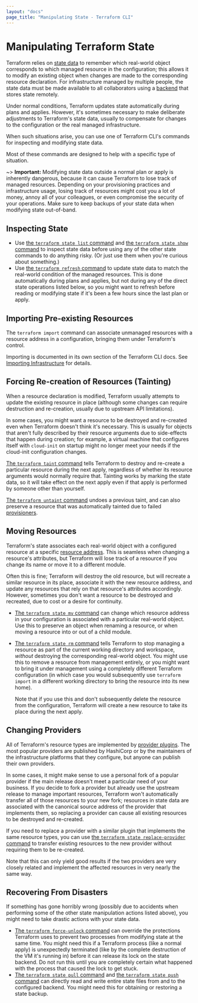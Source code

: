 ```yaml
---
layout: "docs"
page_title: "Manipulating State - Terraform CLI"
---
```


# Manipulating Terraform State

Terraform relies on [state data](/docs/state/index.html) to remember which
real-world object corresponds to which managed resource in the configuration;
this allows it to modify an existing object when changes are made to the
corresponding resource declaration. For infrastructure managed by multiple
people, the state data must be made available to all collaborators using a
[backend](/docs/configuration/backend.html) that stores state remotely.

Under normal conditions, Terraform updates state automatically during plans and
applies. However, it's sometimes necessary to make deliberate adjustments to
Terraform's state data, usually to compensate for changes to the configuration
or the real managed infrastructure.

When such situations arise, you can use one of Terraform CLI's commands for
inspecting and modifying state data.

Most of these commands are designed to help with a specific type of situation.

~> **Important:** Modifying state data outside a normal plan or apply is
inherently dangerous, because it can cause Terraform to lose track of managed
resources. Depending on your provisioning practices and infrastructure usage,
losing track of resources might cost you a lot of money, annoy all of your
colleagues, or even compromise the security of your operations. Make sure to
keep backups of your state data when modifying state out-of-band.

## Inspecting State

- Use [the `terraform state list` command](/docs/commands/state/list.html) and
  [the `terraform state show` command](/docs/commands/state/show.html) to
  inspect state data before using any of the other state commands to do anything
  risky. (Or just use them when you're curious about something.)
- Use [the `terraform refresh` command](/docs/commands/refresh.html) to update
  state data to match the real-world condition of the managed resources. This is
  done automatically during plans and applies, but not during any of the direct
  state operations listed below, so you might want to refresh before reading or
  modifying state if it's been a few hours since the last plan or apply.

## Importing Pre-existing Resources

The `terraform import` command can associate unmanaged resources with a resource
address in a configuration, bringing them under Terraform's control.

Importing is documented in its own section of the Terraform CLI docs. See
[Importing Infrastructure](/docs/import/index.html) for details.

## Forcing Re-creation of Resources (Tainting)

When a resource declaration is modified, Terraform usually attempts to update
the existing resource in place (although some changes can require destruction
and re-creation, usually due to upstream API limitations).

In some cases, you might want a resource to be destroyed and re-created even
when Terraform doesn't think it's necessary. This is usually for objects that
aren't fully described by their resource arguments due to side-effects that
happen during creation; for example, a virtual machine that configures itself
with `cloud-init` on startup might no longer meet your needs if the cloud-init
configuration changes.

[The `terraform taint` command](/docs/commands/taint.html) tells Terraform to
destroy and re-create a particular resource during the next apply, regardless of
whether its resource arguments would normally require that. Tainting works by
marking the state data, so it will take effect on the next apply even if that
apply is performed by someone other than yourself.

[The `terraform untaint` command](/docs/commands/untaint.html) undoes a previous
taint, and can also preserve a resource that was automatically tainted due to
failed [provisioners](/docs/provisioners/index.html).

## Moving Resources

Terraform's state associates each real-world object with a configured resource
at a specific [resource address](/docs/internals/resource-addressing.html). This
is seamless when changing a resource's attributes, but Terraform will lose track
of a resource if you change its name or move it to a different module.

Often this is fine; Terraform will destroy the old resource, but will recreate a
similar resource in its place, associate it with the new resource address, and
update any resources that rely on that resource's attributes accordingly.
However, sometimes you don't want a resource to be destroyed and recreated, due
to cost or a desire for continuity.

- [The `terraform state mv` command](/docs/commands/state/mv.html) can change
  which resource address in your configuration is associated with a particular
  real-world object. Use this to preserve an object when renaming a resource, or
  when moving a resource into or out of a child module.
- [The `terraform state rm` command](/docs/commands/state/rm.html) tells
  Terraform to stop managing a resource as part of the current working directory
  and workspace, _without_ destroying the corresponding real-world object. You
  might use this to remove a resource from management entirely, or you might
  want to bring it under management using a completely different Terraform
  configuration (in which case you would subsequently use `terraform import` in
  a different working directory to bring the resource into its new home).

    Note that if you use this and don't subsequently delete the resource from
    the configuration, Terraform will create a new resource to take its place
    during the next apply.

## Changing Providers

All of Terraform's resource types are implemented by
[provider plugins](/docs/configuration/provider-requirements.html). The most
popular providers are published by HashiCorp or by the maintainers of the
infrastructure platforms that they configure, but anyone can publish their own
providers.

In some cases, it might make sense to use a personal fork of a popular provider
if the main release doesn't meet a particular need of your business. If you
decide to fork a provider but already use the upstream release to manage
important resources, Terraform won't automatically transfer all of those
resources to your new fork; resources in state data are associated with the
canonical source address of the provider that implements them, so replacing a
provider can cause all existing resources to be destroyed and re-created.

If you need to replace a provider with a similar plugin that implements the same
resource types, you can use
[the `terraform state replace-provider` command](/docs/commands/state/replace-provider.html)
to transfer existing resources to the new provider without requiring them to be
re-created.

Note that this can only yield good results if the two providers are very closely
related and implement the affected resources in very nearly the same way.

## Recovering From Disasters

If something has gone horribly wrong (possibly due to accidents when performing
some of the other state manipulation actions listed above), you might need to
take drastic actions with your state data.

- [The `terraform force-unlock` command](/docs/commands/force-unlock.html) can
  override the protections Terraform uses to prevent two processes from
  modifying state at the same time. You might need this if a Terraform process
  (like a normal apply) is unexpectedly terminated (like by the complete
  destruction of the VM it's running in) before it can release its lock on the
  state backend. Do not run this until you are completely certain what happened
  with the process that caused the lock to get stuck.
- [The `terraform state pull` command](/docs/commands/state/pull.html) and
  [the `terraform state push` command](/docs/commands/state/push.html) can
  directly read and write entire state files from and to the configured backend.
  You might need this for obtaining or restoring a state backup.

